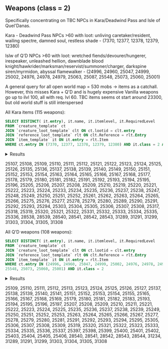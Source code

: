 ## Weapons (class = 2)

Specifically concentrating on TBC NPCs in Kara/Deadwind Pass and Isle of Quel'Danas.

Kara - Deadwind Pass NPCs >60 with loot: unliving caretaker/resident, wailing spectre, damned soul, restless shade - (7370, 12377, 12378, 12379, 12380)

Islw of Q'D NPCs >60 with loot: wretched fiends/devourer/hungerer, irespeaker, unleashed hellion, dawnblade blood knight/hawkrider/marksman/reservist/summoner/charger, darkspine siren/myrmidon, abyssal flamewalker - (24996, 24960, 25047, 24999, 25002, 24976, 24978, 24979, 25063, 25087, 25548, 25073, 25060, 25001)

A general query for all open world map = 530 mobs -> items as a catchall. However, this misses Kara + Q'D and is hugely expensive
    Vanilla weapons go up to ilvl 100, all with req. lvl 60.
   TBC items seems ot start around 23300, but old world stuff is still interspersed

All Kara items (115 weapons):
```SQL
SELECT DISTINCT( it.entry), it.name, it.itemlevel, it.RequiredLevel
FROM `creature_template` ct
JOIN `creature_loot_template` clt ON ct.lootid = clt.entry
JOIN `reference_loot_template` rlt ON clt.Reference = rlt.Entry
JOIN `item_template` it ON it.entry = rlt.Item
WHERE ct.entry IN (7370, 12377, 12378, 12379, 12380) AND it.class = 2 AND it.entry > 25000
```

<details>
<summary>Results</summary>

    item_template
---
| entry | name | itemlevel | RequiredLevel | 
| ---: | --- | ---: | ---: | 
| 25107 | Draconic Dagger | 102 | 64 | 
| 25108 | Grave Keeper Knife | 105 | 65 | 
| 25109 | Moon Blade | 108 | 66 | 
| 25110 | Sharp Bowie Knife | 111 | 67 | 
| 25111 | Lionhead Dagger | 114 | 68 | 
| 25112 | Fel Ripper | 117 | 69 | 
| 25121 | Dreaded Mace | 102 | 64 | 
| 25122 | Khorium Plated Bludgeon | 105 | 65 | 
| 25123 | Boneshredder Mace | 108 | 66 | 
| 25124 | Footman Mace | 111 | 67 | 
| 25125 | Retro-Spike Club | 114 | 68 | 
| 25126 | Anvilmar Hammer | 117 | 69 | 
| 25135 | Clefthoof Mace | 102 | 64 | 
| 25136 | Blood Stained Hammer | 105 | 65 | 
| 25137 | Draenethyst Mallet | 108 | 66 | 
| 25138 | Blood Knight Maul | 111 | 67 | 
| 25139 | Algaz Battle Hammer | 114 | 68 | 
| 25140 | Commanding Mallet | 117 | 69 | 
| 25149 | Baron's Broadsword | 102 | 64 | 
| 25150 | Honor Hold Saber | 105 | 65 | 
| 25151 | Assassins' Short Blade | 108 | 66 | 
| 25152 | Howling Sword | 111 | 67 | 
| 25153 | Gladiator Greatblade | 114 | 68 | 
| 25154 | Blood Groove Blade | 117 | 69 | 
| 25163 | Elexorien Blade | 102 | 64 | 
| 25164 | Crude Umbrafen Blade | 105 | 65 | 
| 25165 | Boulderfist Claymore | 108 | 66 | 
| 25166 | Mok'Nathal Warblade | 111 | 67 | 
| 25167 | Nethersteel Claymore | 114 | 68 | 
| 25168 | Sha'tari Longsword | 117 | 69 | 
| 25177 | Tanjo Staff | 102 | 64 | 
| 25178 | Bata Staff | 105 | 65 | 
| 25179 | Nguni Stick | 108 | 66 | 
| 25180 | Calenda Fighting Stick | 111 | 67 | 
| 25181 | Tapered Staff | 114 | 68 | 
| 25182 | Crystal-Etched Warstaff | 117 | 69 | 
| 25191 | Dread Fangs | 102 | 64 | 
| 25192 | Gutrippers | 105 | 65 | 
| 25193 | Deathclaw Talons | 108 | 66 | 
| 25194 | Serpent's Fangs | 111 | 67 | 
| 25195 | Diamond Tipped Claws | 114 | 68 | 
| 25196 | Boneshredder Claws | 117 | 69 | 
| 25205 | Silvermoon Crescent Axe | 102 | 64 | 
| 25206 | Berserker Axe | 105 | 65 | 
| 25207 | Shadowmoon Cleaver | 108 | 66 | 
| 25208 | Bladespire Broadaxe | 111 | 67 | 
| 25209 | Amani Tomahawk | 114 | 68 | 
| 25210 | Double-Bladed Axe | 117 | 69 | 
| 25219 | Rending Claw | 102 | 64 | 
| 25220 | Glorious War-Axe | 105 | 65 | 
| 25221 | Ghostly Battle Axe | 108 | 66 | 
| 25222 | Ceremonial Slayer's Axe | 111 | 67 | 
| 25223 | Windcaller Hatchet | 114 | 68 | 
| 25224 | Slavemaster Axe | 117 | 69 | 
| 25233 | Battle Scythe | 102 | 64 | 
| 25234 | Telaari Polearm | 105 | 65 | 
| 25235 | Ethereal-Etched Glaive | 108 | 66 | 
| 25236 | Grim Scythe | 111 | 67 | 
| 25237 | Nether Trident | 114 | 68 | 
| 25238 | Hellfire War Spear | 117 | 69 | 
| 25247 | Expert's Bow | 102 | 64 | 
| 25248 | Talbuk Hunting Bow | 105 | 65 | 
| 25249 | Ranger's Recurved Bow | 108 | 66 | 
| 25250 | Rocslayer Longbow | 111 | 67 | 
| 25251 | Orc Flatbow | 114 | 68 | 
| 25252 | Dream Catcher Bow | 117 | 69 | 
| 25261 | Mighty Crossbow | 102 | 64 | 
| 25262 | Battle Damaged Crossbow | 105 | 65 | 
| 25263 | Assassins' Silent Crossbow | 108 | 66 | 
| 25264 | Pocket Ballista | 111 | 67 | 
| 25265 | Barreled Crossbow | 114 | 68 | 
| 25266 | Well-Balanced Crossbow | 117 | 69 | 
| 25275 | Dragonbreath Musket | 102 | 64 | 
| 25276 | Tauren Runed Musket | 105 | 65 | 
| 25277 | Sporting Rifle | 108 | 66 | 
| 25278 | Nesingwary Longrifle | 111 | 67 | 
| 25279 | Sen'jin Longrifle | 114 | 68 | 
| 25280 | Game Hunter Musket | 117 | 69 | 
| 25289 | Majestic Wand | 102 | 64 | 
| 25290 | Solitaire Wand | 105 | 65 | 
| 25291 | Nobility Torch | 108 | 66 | 
| 25292 | Mechano-Wand | 111 | 67 | 
| 25293 | Draenethyst Wand | 114 | 68 | 
| 25294 | Dragonscale Wand | 117 | 69 | 
| 25303 | Amplifying Blade | 102 | 64 | 
| 25304 | Destructo-Blade | 105 | 65 | 
| 25305 | Elemental Dagger | 108 | 66 | 
| 25306 | Permafrost Dagger | 111 | 67 | 
| 25307 | Shadow Dagger | 114 | 68 | 
| 25308 | Thunder Spike | 117 | 69 | 
| 25317 | Lesser Sledgemace | 102 | 64 | 
| 25318 | Ancestral Hammer | 105 | 65 | 
| 25319 | Tranquility Mace | 108 | 66 | 
| 25320 | Queen's Insignia | 111 | 67 | 
| 25321 | Divine Hammer | 114 | 68 | 
| 25322 | Lordly Scepter | 117 | 69 | 
| 25331 | Vengeance Staff | 102 | 64 | 
| 25332 | Reflective Staff | 105 | 65 | 
| 25333 | Purification Staff | 108 | 66 | 
| 25334 | Intimidating Greatstaff | 111 | 67 | 
| 25335 | Feral Warp-Staff | 114 | 68 | 
| 25336 | Splintering Greatstaff | 117 | 69 | 
| 28538 | Forked Shuriken | 102 | 64 | 
| 28539 | Razor-Edged Boomerang | 105 | 65 | 
| 28540 | Arakkoa Talon-Axe | 108 | 66 | 
| 28541 | Sawshrike | 111 | 67 | 
| 28542 | Heartseeker Knives | 114 | 68 | 
| 28543 | Dreghood Throwing Axe | 117 | 69 | 
| 31289 | Staff of Divine Infusion | 109 | 68 | 
| 31291 | Crystalforged War Axe | 112 | 69 | 
| 31299 | The Oathkeeper | 115 | 68 | 
| 31303 | Valanos' Longbow | 115 | 70 | 
| 31304 | The Essence Focuser | 115 | 70 | 
| 31305 | Ced's Carver | 115 | 70 | 
| 31308 | The Bringer of Death | 115 | 70 | 

</details>

25107, 25108, 25109, 25110, 25111, 25112, 25121, 25122, 25123, 25124, 25125, 25126, 25135, 25136, 25137, 25138, 25139, 25140, 25149, 25150, 25151, 25152, 25153, 25154, 25163, 25164, 25165, 25166, 25167, 25168, 25177, 25178, 25179, 25180, 25181, 25182, 25191, 25192, 25193, 25194, 25195, 25196, 25205, 25206, 25207, 25208, 25209, 25210, 25219, 25220, 25221, 25222, 25223, 25224, 25233, 25234, 25235, 25236, 25237, 25238, 25247, 25248, 25249, 25250, 25251, 25252, 25261, 25262, 25263, 25264, 25265, 25266, 25275, 25276, 25277, 25278, 25279, 25280, 25289, 25290, 25291, 25292, 25293, 25294, 25303, 25304, 25305, 25306, 25307, 25308, 25317, 25318, 25319, 25320, 25321, 25322, 25331, 25332, 25333, 25334, 25335, 25336, 28538, 28539, 28540, 28541, 28542, 28543, 31289, 31291, 31299, 31303, 31304, 31305, 31308


All Q'D weapons (108 weapons):
```SQL
SELECT DISTINCT( it.entry), it.name, it.itemlevel, it.RequiredLevel
FROM `creature_template` ct
JOIN `creature_loot_template` clt ON ct.lootid = clt.entry
JOIN `reference_loot_template` rlt ON clt.Reference = rlt.Entry
JOIN `item_template` it ON it.entry = rlt.Item
WHERE ct.entry IN (24996, 24960, 25047, 24999, 25002, 24976, 24978, 24979, 25063, 25087, 
25548, 25073, 25060, 25001) AND it.class = 2 
```

<details>
<summary>Results</summary>

    item_template
---
| entry | name | itemlevel | RequiredLevel | 
| ---: | --- | ---: | ---: | 
| 25109 | Moon Blade | 108 | 66 | 
| 25110 | Sharp Bowie Knife | 111 | 67 | 
| 25111 | Lionhead Dagger | 114 | 68 | 
| 25112 | Fel Ripper | 117 | 69 | 
| 25113 | Phantom Dagger | 120 | 70 | 
| 25123 | Boneshredder Mace | 108 | 66 | 
| 25124 | Footman Mace | 111 | 67 | 
| 25125 | Retro-Spike Club | 114 | 68 | 
| 25126 | Anvilmar Hammer | 117 | 69 | 
| 25127 | Knight's War Hammer | 120 | 70 | 
| 25137 | Draenethyst Mallet | 108 | 66 | 
| 25138 | Blood Knight Maul | 111 | 67 | 
| 25139 | Algaz Battle Hammer | 114 | 68 | 
| 25140 | Commanding Mallet | 117 | 69 | 
| 25141 | Halaani Hammer | 120 | 70 | 
| 25151 | Assassins' Short Blade | 108 | 66 | 
| 25152 | Howling Sword | 111 | 67 | 
| 25153 | Gladiator Greatblade | 114 | 68 | 
| 25154 | Blood Groove Blade | 117 | 69 | 
| 25155 | Iron Skull Sword | 120 | 70 | 
| 25165 | Boulderfist Claymore | 108 | 66 | 
| 25166 | Mok'Nathal Warblade | 111 | 67 | 
| 25167 | Nethersteel Claymore | 114 | 68 | 
| 25168 | Sha'tari Longsword | 117 | 69 | 
| 25169 | Fel Orc Brute Sword | 120 | 70 | 
| 25179 | Nguni Stick | 108 | 66 | 
| 25180 | Calenda Fighting Stick | 111 | 67 | 
| 25181 | Tapered Staff | 114 | 68 | 
| 25182 | Crystal-Etched Warstaff | 117 | 69 | 
| 25183 | Voodoo Hex-Staff | 120 | 70 | 
| 25193 | Deathclaw Talons | 108 | 66 | 
| 25194 | Serpent's Fangs | 111 | 67 | 
| 25195 | Diamond Tipped Claws | 114 | 68 | 
| 25196 | Boneshredder Claws | 117 | 69 | 
| 25197 | Razor Scythes | 120 | 70 | 
| 25207 | Shadowmoon Cleaver | 108 | 66 | 
| 25208 | Bladespire Broadaxe | 111 | 67 | 
| 25209 | Amani Tomahawk | 114 | 68 | 
| 25210 | Double-Bladed Axe | 117 | 69 | 
| 25211 | Rockbiter Cutter | 120 | 70 | 
| 25221 | Ghostly Battle Axe | 108 | 66 | 
| 25222 | Ceremonial Slayer's Axe | 111 | 67 | 
| 25223 | Windcaller Hatchet | 114 | 68 | 
| 25224 | Slavemaster Axe | 117 | 69 | 
| 25225 | Deepforge Broadaxe | 120 | 70 | 
| 25235 | Ethereal-Etched Glaive | 108 | 66 | 
| 25236 | Grim Scythe | 111 | 67 | 
| 25237 | Nether Trident | 114 | 68 | 
| 25238 | Hellfire War Spear | 117 | 69 | 
| 25239 | Legend's Glaive | 120 | 70 | 
| 25249 | Ranger's Recurved Bow | 108 | 66 | 
| 25250 | Rocslayer Longbow | 111 | 67 | 
| 25251 | Orc Flatbow | 114 | 68 | 
| 25252 | Dream Catcher Bow | 117 | 69 | 
| 25253 | Windspear Longbow | 120 | 70 | 
| 25263 | Assassins' Silent Crossbow | 108 | 66 | 
| 25264 | Pocket Ballista | 111 | 67 | 
| 25265 | Barreled Crossbow | 114 | 68 | 
| 25266 | Well-Balanced Crossbow | 117 | 69 | 
| 25267 | Rampant Crossbow | 120 | 70 | 
| 25277 | Sporting Rifle | 108 | 66 | 
| 25278 | Nesingwary Longrifle | 111 | 67 | 
| 25279 | Sen'jin Longrifle | 114 | 68 | 
| 25280 | Game Hunter Musket | 117 | 69 | 
| 25281 | Big-Boar Battle Rifle | 120 | 70 | 
| 25291 | Nobility Torch | 108 | 66 | 
| 25292 | Mechano-Wand | 111 | 67 | 
| 25293 | Draenethyst Wand | 114 | 68 | 
| 25294 | Dragonscale Wand | 117 | 69 | 
| 25295 | Flawless Wand | 120 | 70 | 
| 25305 | Elemental Dagger | 108 | 66 | 
| 25306 | Permafrost Dagger | 111 | 67 | 
| 25307 | Shadow Dagger | 114 | 68 | 
| 25308 | Thunder Spike | 117 | 69 | 
| 25309 | Warpdagger | 120 | 70 | 
| 25319 | Tranquility Mace | 108 | 66 | 
| 25320 | Queen's Insignia | 111 | 67 | 
| 25321 | Divine Hammer | 114 | 68 | 
| 25322 | Lordly Scepter | 117 | 69 | 
| 25323 | Ascendant's Scepter | 120 | 70 | 
| 25333 | Purification Staff | 108 | 66 | 
| 25334 | Intimidating Greatstaff | 111 | 67 | 
| 25335 | Feral Warp-Staff | 114 | 68 | 
| 25336 | Splintering Greatstaff | 117 | 69 | 
| 25337 | Swarming Sting-Staff | 120 | 70 | 
| 25397 | Eroded Axe | 69 | 64 | 
| 25398 | Stone Reaper | 69 | 64 | 
| 25399 | Deteriorating Blade | 69 | 64 | 
| 25400 | Tarnished Claymore | 69 | 64 | 
| 25401 | Corroded Mace | 69 | 64 | 
| 25402 | The Stoppable Force | 69 | 64 | 
| 25403 | Sharpened Stilleto | 69 | 64 | 
| 25404 | Dense War Staff | 69 | 64 | 
| 25405 | Rusted Musket | 69 | 64 | 
| 25406 | Broken Longbow | 69 | 64 | 
| 28540 | Arakkoa Talon-Axe | 108 | 66 | 
| 28541 | Sawshrike | 111 | 67 | 
| 28542 | Heartseeker Knives | 114 | 68 | 
| 28543 | Dreghood Throwing Axe | 117 | 69 | 
| 28544 | Assassin's Shuriken | 120 | 70 | 
| 31234 | Crystalblade of the Draenei | 103 | 66 | 
| 31289 | Staff of Divine Infusion | 109 | 68 | 
| 31291 | Crystalforged War Axe | 112 | 69 | 
| 31299 | The Oathkeeper | 115 | 68 | 
| 31303 | Valanos' Longbow | 115 | 70 | 
| 31304 | The Essence Focuser | 115 | 70 | 
| 31305 | Ced's Carver | 115 | 70 | 
| 31308 | The Bringer of Death | 115 | 70 | 

</details>

25109, 25110, 25111, 25112, 25113, 25123, 25124, 25125, 25126, 25127, 25137, 25138, 25139, 25140, 25141, 25151, 25152, 25153, 25154, 25155, 25165, 25166, 25167, 25168, 25169, 25179, 25180, 25181, 25182, 25183, 25193, 25194, 25195, 25196, 25197, 25207, 25208, 25209, 25210, 25211, 25221, 25222, 25223, 25224, 25225, 25235, 25236, 25237, 25238, 25239, 25249, 25250, 25251, 25252, 25253, 25263, 25264, 25265, 25266, 25267, 25277, 25278, 25279, 25280, 25281, 25291, 25292, 25293, 25294, 25295, 25305, 25306, 25307, 25308, 25309, 25319, 25320, 25321, 25322, 25323, 25333, 25334, 25335, 25336, 25337, 25397, 25398, 25399, 25400, 25401, 25402, 25403, 25404, 25405, 25406, 28540, 28541, 28542, 28543, 28544, 31234, 31289, 31291, 31299, 31303, 31304, 31305, 31308

